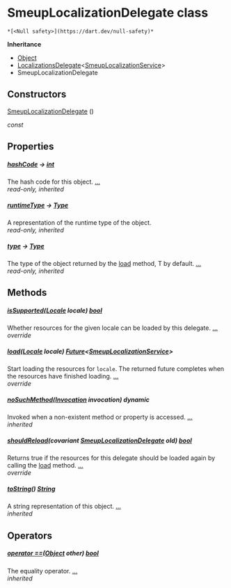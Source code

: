 


# SmeupLocalizationDelegate class






    *[<Null safety>](https://dart.dev/null-safety)*





**Inheritance**

- [Object](https://api.flutter.dev/flutter/dart-core/Object-class.html)
- [LocalizationsDelegate](https://api.flutter.dev/flutter/widgets/LocalizationsDelegate-class.html)&lt;[SmeupLocalizationService](../smeup_services_SmeupLocalizationService/SmeupLocalizationService-class.md)>
- SmeupLocalizationDelegate






## Constructors

[SmeupLocalizationDelegate](../smeup_services_smeupLocalizationDelegate/SmeupLocalizationDelegate/SmeupLocalizationDelegate.md) ()

   _const_ 


## Properties

##### [hashCode](https://api.flutter.dev/flutter/dart-core/Object/hashCode.html) &#8594; [int](https://api.flutter.dev/flutter/dart-core/int-class.html)



The hash code for this object. [...](https://api.flutter.dev/flutter/dart-core/Object/hashCode.html)  
_read-only, inherited_



##### [runtimeType](https://api.flutter.dev/flutter/dart-core/Object/runtimeType.html) &#8594; [Type](https://api.flutter.dev/flutter/dart-core/Type-class.html)



A representation of the runtime type of the object.   
_read-only, inherited_



##### [type](https://api.flutter.dev/flutter/widgets/LocalizationsDelegate/type.html) &#8594; [Type](https://api.flutter.dev/flutter/dart-core/Type-class.html)



The type of the object returned by the <a href="../smeup_services_smeupLocalizationDelegate/SmeupLocalizationDelegate/load.md">load</a> method, T by default. [...](https://api.flutter.dev/flutter/widgets/LocalizationsDelegate/type.html)  
_read-only, inherited_




## Methods

##### [isSupported](../smeup_services_smeupLocalizationDelegate/SmeupLocalizationDelegate/isSupported.md)([Locale](https://api.flutter.dev/flutter/dart-ui/Locale-class.html) locale) [bool](https://api.flutter.dev/flutter/dart-core/bool-class.html)



Whether resources for the given locale can be loaded by this delegate. [...](../smeup_services_smeupLocalizationDelegate/SmeupLocalizationDelegate/isSupported.md)  
_override_



##### [load](../smeup_services_smeupLocalizationDelegate/SmeupLocalizationDelegate/load.md)([Locale](https://api.flutter.dev/flutter/dart-ui/Locale-class.html) locale) [Future](https://api.flutter.dev/flutter/dart-async/Future-class.html)&lt;[SmeupLocalizationService](../smeup_services_SmeupLocalizationService/SmeupLocalizationService-class.md)>



Start loading the resources for <code>locale</code>. The returned future completes
when the resources have finished loading. [...](../smeup_services_smeupLocalizationDelegate/SmeupLocalizationDelegate/load.md)  
_override_



##### [noSuchMethod](https://api.flutter.dev/flutter/dart-core/Object/noSuchMethod.html)([Invocation](https://api.flutter.dev/flutter/dart-core/Invocation-class.html) invocation) dynamic



Invoked when a non-existent method or property is accessed. [...](https://api.flutter.dev/flutter/dart-core/Object/noSuchMethod.html)  
_inherited_



##### [shouldReload](../smeup_services_smeupLocalizationDelegate/SmeupLocalizationDelegate/shouldReload.md)(covariant [SmeupLocalizationDelegate](../smeup_services_smeupLocalizationDelegate/SmeupLocalizationDelegate-class.md) old) [bool](https://api.flutter.dev/flutter/dart-core/bool-class.html)



Returns true if the resources for this delegate should be loaded
again by calling the <a href="../smeup_services_smeupLocalizationDelegate/SmeupLocalizationDelegate/load.md">load</a> method. [...](../smeup_services_smeupLocalizationDelegate/SmeupLocalizationDelegate/shouldReload.md)  
_override_



##### [toString](https://api.flutter.dev/flutter/widgets/LocalizationsDelegate/toString.html)() [String](https://api.flutter.dev/flutter/dart-core/String-class.html)



A string representation of this object. [...](https://api.flutter.dev/flutter/widgets/LocalizationsDelegate/toString.html)  
_inherited_




## Operators

##### [operator ==](https://api.flutter.dev/flutter/dart-core/Object/operator_equals.html)([Object](https://api.flutter.dev/flutter/dart-core/Object-class.html) other) [bool](https://api.flutter.dev/flutter/dart-core/bool-class.html)



The equality operator. [...](https://api.flutter.dev/flutter/dart-core/Object/operator_equals.html)  
_inherited_











